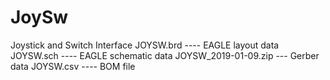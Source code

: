 # JoySw
Joystick and Switch Interface
JOYSW.brd ---- EAGLE layout data
JOYSW.sch ---- EAGLE schematic data
JOYSW_2019-01-09.zip --- Gerber data
JOYSW.csv ---- BOM file
